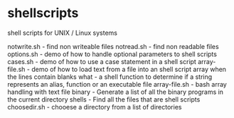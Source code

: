# shellscripts
shell scripts for UNIX / Linux systems

notwrite.sh - find non writeable files
notread.sh - find non readable files
options.sh - demo of how to handle optional parameters to shell scripts
cases.sh - demo of how to use a case statement in a shell script
array-file.sh - demo of how to load text from a file into an shell script array when the lines contain blanks
what - a shell function to determine if a string represents an alias, function or an executable file
array-file.sh - bash array handling with text file
binary - Generate a list of all the binary programs in the current directory
shells - Find all the files that are shell scripts
choosedir.sh - chooese a directory from a list of directories
